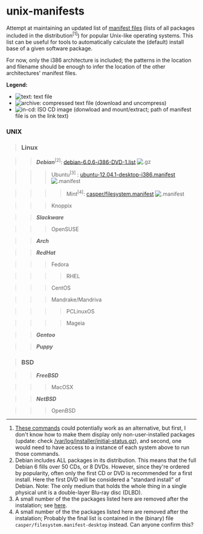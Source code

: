 unix-manifests
===============

Attempt at maintaining an updated list of [manifest files](http://en.wikipedia.org/wiki/Manifest_file)
(lists of all packages included in the distribution<sup>[1]</sup>) for popular Unix-like operating systems.
This list can be useful for tools to automatically calculate the (default) install base of a given software package.

For now, only the i386 architecture is included;
the patterns in the location and filename should be enough to infer the location
of the other architectures' manifest files.

**Legend:**
* ![text][]: text file
* ![archive][]: compressed text file (download and uncompress)
* ![in-cd][]: ISO CD image (donwload and mount/extract; path of manifest file is on the link text)

### **UNIX**

> ### **Linux**

> > _**Debian**_<sup>[2]</sup>: [debian-6.0.6-i386-DVD-1.list][debian] ![.gz][archive]

> > > Ubuntu<sup>[3]</sup> : [ubuntu-12.04.1-desktop-i386.manifest][ubuntu]![.manifest][text]

> > > > Mint<sup>[4]</sup>: [casper/filesystem.manifest][mint] ![.manifest][in-cd]

> > > Knoppix

> > _**Slackware**_

> > > OpenSUSE 

> > _**Arch**_

> > _**RedHat**_

> > > Fedora 

> > > > RHEL 

> > > CentOS 

> > > Mandrake/Mandriva 

> > > > PCLinuxOS 

> > > > Mageia 

> > _**Gentoo**_

> > _**Puppy**_

> ### **BSD** 

> > _**FreeBSD**_ 

> > > MacOSX 

> > _**NetBSD**_

> > > OpenBSD

[debian]: http://cdimage.debian.org/debian-cd/current/i386/list-dvd/debian-6.0.6-i386-DVD-1.list.gz
[ubuntu]: http://releases.ubuntu.com/precise/ubuntu-12.04.1-desktop-i386.manifest
[mint]: http://www.linuxmint.com/edition.php?id=103
[mint-bt]: torrents.linuxmint.com/torrents/linuxmint-13-mate-dvd-32bit.iso.torrent

[text]: http://upload.wikimedia.org/wikipedia/commons/7/75/Page_white.png "text file"
[archive]: http://upload.wikimedia.org/wikipedia/commons/d/d2/Page_white_zip.png "compressed text file"
[in-cd]: http://upload.wikimedia.org/wikipedia/commons/a/a0/Page_white_cd.png "cd image"

----
1. [These commands](http://www.datadisk.co.uk/html_docs/misc/unix_commands.htm#patch) could potentially work
   as an alternative, but first, I don't know how to make them display only non-user-installed packages (update: check 
   [/var/log/installer/initial-status.gz](http://superuser.com/questions/48374/find-all-user-installed-packages)),
   and second, one would need to have access to a instance of each system above to run those commands.
2. Debian includes ALL packages in its distribution.
   This means that the full Debian 6 fills over 50 CDs, or 8 DVDs.
   However, since they're ordered by popularity, often only the first CD or DVD is recommended for a first install.
   Here the first DVD will be considered a "standard install" of Debian.
   Note: The only medium that holds the whole thing in a single physical unit
   is a double-layer Blu-ray disc (DLBD).
3. A small number of the the packages listed here are removed after the instalation;
   see [here](http://askubuntu.com/questions/50077/how-to-get-a-list-of-preinstalled-packages#comment55698_50127).
4. A small number of the the packages listed here are removed after the instalation;
   Probably the final list is contained in the (binary) file `casper/filesystem.manifest-desktop` instead.
   Can anyone confirm this?